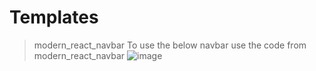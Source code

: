# Templates

>modern_react_navbar
To use the below navbar use the code from modern_react_navbar
![image](https://github.com/Adarsh-singh-2002/Templates/assets/98600091/948dcd44-6d1e-4cb3-80c9-80cf6f8a0cb7)


